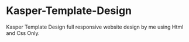 # Kasper-Template-Design
Kasper Template Design full responsive website design by me using Html and Css Only.
